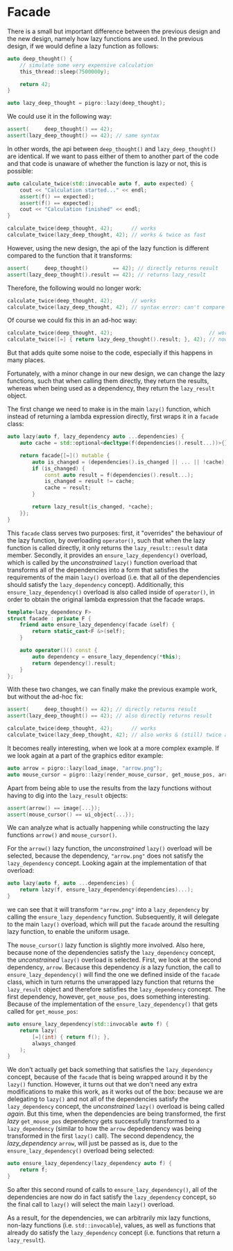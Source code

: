 # Facade
There is a small but important difference between the previous design and the new design, namely how lazy functions are used.
In the previous design, if we would define a lazy function as follows:
```cpp
auto deep_thought() {
    // simulate some very expensive calculation
    this_thread::sleep(7500000y);

    return 42;
}

auto lazy_deep_thought = pigro::lazy(deep_thought);
```
We could use it in the following way:
```cpp
assert(     deep_thought() == 42);
assert(lazy_deep_thought() == 42); // same syntax
```
In other words, the api between `deep_thought()` and `lazy_deep_thought()` are identical. If we want to pass either of them to another part of the code and that code is unaware of whether the function is lazy or not, this is possible:
```cpp
auto calculate_twice(std::invocable auto f, auto expected) {
    cout << "Calculation started..." << endl;
    assert(f() == expected);
    assert(f() == expected);
    cout << "Calculation finished" << endl;
}

calculate_twice(deep_thought, 42);      // works
calculate_twice(lazy_deep_thought, 42); // works & twice as fast
```
However, using the new design, the api of the lazy function is different compared to the function that it transforms:
```cpp
assert(     deep_thought()        == 42); // directly returns result
assert(lazy_deep_thought().result == 42); // returns lazy_result
```
Therefore, the following would no longer work:
```cpp
calculate_twice(deep_thought, 42);      // works
calculate_twice(lazy_deep_thought, 42); // syntax error: can't compare lazy_result and int
```
Of course we could fix this in an ad-hoc way:
```cpp
calculate_twice(deep_thought, 42);                               // works
calculate_twice([=] { return lazy_deep_thought().result; }, 42); // now works
```
But that adds quite some noise to the code, especially if this happens in many places.

Fortunately, with a minor change in our new design, we can change the lazy functions, such that when calling them directly, they return the results, whereas when being used as a dependency, they return the `lazy_result` object.

The first change we need to make is in the main `lazy()` function, which instead of returning a lambda expression directly, first wraps it in a `facade` class:
```cpp
auto lazy(auto f, lazy_dependency auto ...dependencies) {
    auto cache = std::optional<decltype(f(dependencies().result...))>{};

    return facade{[=]() mutable {
        auto is_changed = (dependencies().is_changed || ... || !cache);
        if (is_changed) {
            const auto result = f(dependencies().result...);
            is_changed = result != cache;
            cache = result;
        }

        return lazy_result{is_changed, *cache};
    }};
}
```

This `facade` class serves two purposes: first, it "overrides" the behaviour of the lazy function, by overloading `operator()`, such that when the lazy function is called directly, it only returns the `lazy_result::result` data member.
Secondly, it provides an `ensure_lazy_dependency()` overload, which is called by the _unconstrained_ `lazy()` function overload that transforms all of the dependencies into a form that satisfies the requirements of the main `lazy()` overload (i.e. that all of the dependencies should satisfy the `lazy_dependency` concept). Additionally, this `ensure_lazy_dependency()` overload is also called inside of `operator()`, in order to obtain the original lambda expression that the facade wraps.
```cpp
template<lazy_dependency F>
struct facade : private F {
    friend auto ensure_lazy_dependency(facade &self) {
        return static_cast<F &>(self);
    }

    auto operator()() const {
        auto dependency = ensure_lazy_dependency(*this);
        return dependency().result;
    }
};
```

With these two changes, we can finally make the previous example work, but without the ad-hoc fix:
```cpp
assert(     deep_thought() == 42); // directly returns result
assert(lazy_deep_thought() == 42); // also directly returns result

calculate_twice(deep_thought, 42);      // works
calculate_twice(lazy_deep_thought, 42); // also works & (still) twice as fast
```

It becomes really interesting, when we look at a more complex example. If we look again at a part of the graphics editor example:
```cpp
auto arrow = pigro::lazy(load_image, "arrow.png");
auto mouse_cursor = pigro::lazy(render_mouse_cursor, get_mouse_pos, arrow);
```

Apart from being able to use the results from the lazy functions without having to dig into the `lazy_result` objects:
```cpp
assert(arrow() == image{...});
assert(mouse_cursor() == ui_object{...});
```

We can analyze what is actually happening while constructing the lazy functions `arrow()` and `mouse_cursor()`.

For the `arrow()` lazy function, the _unconstrained_ `lazy()` overload will be selected, because the dependency, `"arrow.png"` does not satisfy the `lazy_dependency` concept.
Looking again at the implementation of that overload:
```cpp
auto lazy(auto f, auto ...dependencies) {
    return lazy(f, ensure_lazy_dependency(dependencies)...);
}
```
we can see that it will transform `"arrow.png"` into a `lazy_dependency` by calling the `ensure_lazy_dependency` function. Subsequently, it will delegate to the main `lazy()` overload, which will put the `facade` around the resulting lazy function, to enable the uniform usage.

The `mouse_cursor()` lazy function is slightly more involved. Also here, because none of the dependencies satisfy the `lazy_dependency` concept, the _unconstrained_ `lazy()` overload is selected. First, we look at the second dependency, `arrow`. Because this dependency _is_ a lazy function, the call to `ensure_lazy_dependency()` will find the one we defined inside of the `facade` class, which in turn returns the unwrapped lazy function that returns the `lazy_result` object and therefore satisfies the `lazy_dependency` concept.
The first dependency, however, `get_mouse_pos`, does something interesting. Because of the implementation of the `ensure_lazy_dependency()` that gets called for `get_mouse_pos`:
```cpp
auto ensure_lazy_dependency(std::invocable auto f) {
    return lazy(
        [=](int) { return f(); },
        always_changed
    );
}
```
We don't actually get back something that satisfies the `lazy_dependency` concept, because of the `facade` that is being wrapped around it by the `lazy()` function.
However, it turns out that we don't need any extra modifications to make this work, as it works out of the box: because we are delegating to `lazy()` and not all of the dependencies satisfy the `lazy_dependency` concept, the _unconstrained_ `lazy()` overload is being called _again_. But this time, when the dependencies are being transformed, the first _lazy_ `get_mouse_pos` dependency gets successfully transformed to a `lazy_dependency` (similar to how the `arrow` depedendency was being transformed in the first `lazy()` call). The second dependency, the _lazy_dependency_ `arrow`, will just be passed as is, due to the `ensure_lazy_dependency()` overload being selected:
```cpp
auto ensure_lazy_dependency(lazy_dependency auto f) {
    return f;
}
```
So after this second round of calls to `ensure_lazy_dependency()`, all of the dependencies are now do in fact satisfy the `lazy_dependency` concept, so the final call to `lazy()` will select the main `lazy()` overload.

As a result, for the dependencies, we can arbitrarily mix lazy functions, non-lazy functions (i.e. `std::invocable`), values, as well as functions that already do satisfy the `lazy_dependency` concept (i.e. functions that return a `lazy_result`).
